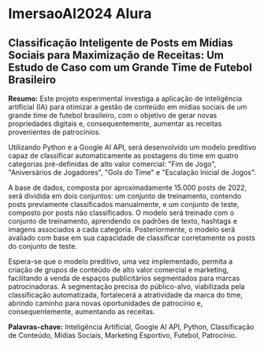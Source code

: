 # ImersaoAI2024 Alura

## Classificação Inteligente de Posts em Mídias Sociais para Maximização de Receitas: Um Estudo de Caso com um Grande Time de Futebol Brasileiro

**Resumo:** Este projeto experimental investiga a aplicação de inteligência artificial (IA) para otimizar a gestão de conteúdo em mídias sociais de um grande time de futebol brasileiro, com o objetivo de gerar novas propriedades digitais e, consequentemente, aumentar as receitas provenientes de patrocínios. 

Utilizando Python e a Google AI API, será desenvolvido um modelo preditivo capaz de classificar automaticamente as postagens do time em quatro categorias pré-definidas de alto valor comercial: "Fim de Jogo", "Aniversários de Jogadores", "Gols do Time" e "Escalação Inicial de Jogos". 

A base de dados, composta por aproximadamente 15.000 posts de 2022, será dividida em dois conjuntos: um conjunto de treinamento, contendo posts previamente classificados manualmente, e um conjunto de teste, composto por posts não classificados. O modelo será treinado com o conjunto de treinamento, aprendendo os padrões de texto, hashtags e imagens associados a cada categoria. Posteriormente, o modelo será avaliado com base em sua capacidade de classificar corretamente os posts do conjunto de teste.

Espera-se que o modelo preditivo, uma vez implementado, permita a criação de grupos de conteúdo de alto valor comercial e marketing, facilitando a venda de espaços publicitários segmentados para marcas patrocinadoras. A segmentação precisa do público-alvo, viabilizada pela classificação automatizada, fortalecerá a atratividade da marca do time, abrindo caminho para novas oportunidades de patrocínio e, consequentemente, aumentando as receitas.

**Palavras-chave:** Inteligência Artificial, Google AI API, Python, Classificação de Conteúdo, Mídias Sociais, Marketing Esportivo, Futebol, Patrocínio. 


